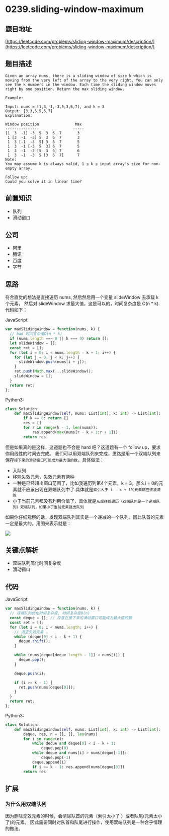 # 0239.sliding-window-maximum

## 题目地址

[https://leetcode.com/problems/sliding-window-maximum/description/](https://leetcode.com/problems/sliding-window-maximum/description/)

## 题目描述

```text
Given an array nums, there is a sliding window of size k which is moving from the very left of the array to the very right. You can only see the k numbers in the window. Each time the sliding window moves right by one position. Return the max sliding window.

Example:

Input: nums = [1,3,-1,-3,5,3,6,7], and k = 3
Output: [3,3,5,5,6,7]
Explanation:

Window position                Max
---------------               -----
[1  3  -1] -3  5  3  6  7       3
 1 [3  -1  -3] 5  3  6  7       3
 1  3 [-1  -3  5] 3  6  7       5
 1  3  -1 [-3  5  3] 6  7       5
 1  3  -1  -3 [5  3  6] 7       6
 1  3  -1  -3  5 [3  6  7]      7
Note:
You may assume k is always valid, 1 ≤ k ≤ input array's size for non-empty array.

Follow up:
Could you solve it in linear time?
```

## 前置知识

* 队列
* 滑动窗口

## 公司

* 阿里
* 腾讯
* 百度
* 字节

## 思路

符合直觉的想法是直接遍历 nums, 然后然后用一个变量 slideWindow 去承载 k 个元素， 然后对 slideWindow 求最大值，这是可以的，时间复杂度是 O\(n \* k\).代码如下：

JavaScript:

```javascript
var maxSlidingWindow = function(nums, k) {
  // bad 时间复杂度O(n * k)
  if (nums.length === 0 || k === 0) return [];
  let slideWindow = [];
  const ret = [];
  for (let i = 0; i < nums.length - k + 1; i++) {
    for (let j = 0; j < k; j++) {
      slideWindow.push(nums[i + j]);
    }
    ret.push(Math.max(...slideWindow));
    slideWindow = [];
  }
  return ret;
};
```

Python3:

```python
class Solution:
    def maxSlidingWindow(self, nums: List[int], k: int) -> List[int]:
        if k == 0: return []
        res = []
        for r in range(k - 1, len(nums)):
            res.append(max(nums[r - k + 1:r + 1]))
        return res
```

但是如果真的是这样，这道题也不会是 hard 吧？这道题有一个 follow up，要求你用线性的时间去完成。 我们可以用双端队列来完成，思路是用一个双端队列来保存`接下来的滑动窗口可能成为最大值的数`。具体做法：

* 入队列
* 移除失效元素，失效元素有两种
* 一种是已经超出窗口范围了，比如我遍历到第4个元素，k = 3，那么i = 0的元素就不应该出现在双端队列中了 具体就是`索引大于 i - k + 1的元素都应该被清除`
* 小于当前元素都没有利用价值了，具体就是`从后往前遍历（双端队列是一个递减队列）双端队列，如果小于当前元素就出队列`

如果你仔细观察的话，发现双端队列其实是一个递减的一个队列。因此队首的元素一定是最大的。用图来表示就是：

![](https://tva1.sinaimg.cn/large/007S8ZIlly1ghltxg29buj30hb0di757.jpg)

## 关键点解析

* 双端队列简化时间复杂度
* 滑动窗口

## 代码

JavaScript:

```javascript
var maxSlidingWindow = function(nums, k) {
  // 双端队列优化时间复杂度, 时间复杂度O(n)
  const deque = []; // 存放在接下来的滑动窗口可能成为最大值的数
  const ret = [];
  for (let i = 0; i < nums.length; i++) {
    // 清空失效元素
    while (deque[0] < i - k + 1) {
      deque.shift();
    }

    while (nums[deque[deque.length - 1]] < nums[i]) {
      deque.pop();
    }

    deque.push(i);

    if (i >= k - 1) {
      ret.push(nums[deque[0]]);
    }
  }
  return ret;
};
```

Python3:

```python
class Solution:
    def maxSlidingWindow(self, nums: List[int], k: int) -> List[int]:
        deque, res, n = [], [], len(nums)
        for i in range(n):
            while deque and deque[0] < i - k + 1:
                deque.pop(0)
            while deque and nums[i] > nums[deque[-1]]:
                deque.pop(-1)
            deque.append(i)
            if i >= k - 1: res.append(nums[deque[0]])
        return res
```

## 扩展

### 为什么用双端队列

因为删除无效元素的时候，会清除队首的元素（索引太小了 ）或者队尾\(元素太小了\)的元素。 因此需要同时对队首和队尾进行操作，使用双端队列是一种合乎情理的做法。

